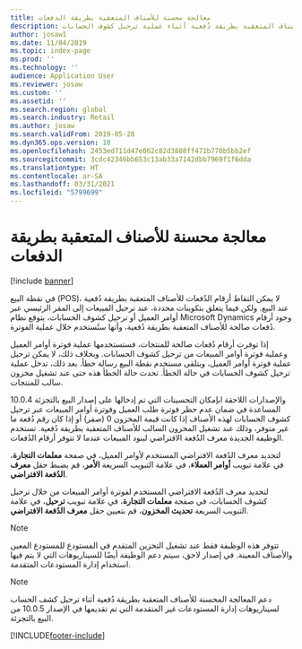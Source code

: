```yaml
---
title: معالجة محسنة للأصناف المتعقبة بطريقة الدفعات
description: يصف هذا الموضوع التحسينات التي تم إدخالها على معالجة الدُفعات للأصناف المتعقبة بطريقة دُفعية أثناء عملية ترحيل كشوف الحسابات.
author: josaw1
ms.date: 11/04/2019
ms.topic: index-page
ms.prod: ''
ms.technology: ''
audience: Application User
ms.reviewer: josaw
ms.custom: ''
ms.assetid: ''
ms.search.region: global
ms.search.industry: Retail
ms.author: josaw
ms.search.validFrom: 2019-05-28
ms.dyn365.ops.version: 10
ms.openlocfilehash: 2453ed711d47e062c82d3888ff471b770b5bb2ef
ms.sourcegitcommit: 3cdc42346bb653c13ab33a7142dbb7969f1f6dda
ms.translationtype: HT
ms.contentlocale: ar-SA
ms.lasthandoff: 03/31/2021
ms.locfileid: "5799699"
---
```

# <a name="improved-handling-of-batch-tracked-items"></a>معالجة محسنة للأصناف المتعقبة بطريقة الدفعات


[!include [banner](includes/banner.md)]


في نقطة البيع (POS)، لا يمكن التقاط أرقام الدُفعات للأصناف المتعقبة بطريقة دُفعية عند البيع. ولكن فيما يتعلق بتكوينات محددة، عند ترحيل المبيعات إلى المقر الرئيسي عبر أوامر العميل أو ترحيل كشوف الحسابات، يتوقع نظام Microsoft Dynamics وجود أرقام دُفعات صالحة للأصناف المتعقبة بطريقة دُفعية، وأنها ستُستخدم خلال عملية الفوترة.

إذا توفرت أرقام دُفعات صالحة للمنتجات، فستستخدمها عملية فوترة أوامر العميل وعملية فوترة أوامر المبيعات من ترحيل كشوف الحسابات. وبخلاف ذلك، لا يمكن ترحيل عملية فوترة أوامر العميل، ويتلقى مستخدم نقطة البيع رسالة خطأ. بعد ذلك، تدخل عملية ترحيل كشوف الحسابات في حالة الخطأ. تحدث حالة الخطأ هذه حتى عند تشغيل مخزون سالب للمنتجات.

بإمكان التحسينات التي تم إدخالها على إصدار البيع بالتجزئة 10.0.4l والإصدارات اللاحقة المساعدة في ضمان عدم حظر فوترة طلب العميل وفوترة أوامر المبيعات عبر ترحيل كشوف الحسابات لهذه الأصناف إذا كانت قيمة المخزون 0 (صفر) أو إذا كان رقم دُفعة ما غير متوفر، وذلك عند تشغيل المخزون السالب للأصناف المتعقبة بطريقة دُفعية. تستخدم الوظيفة الجديدة معرف الدُفعة الافتراضي لبنود المبيعات عندما لا تتوفر أرقام الدُفعات.

لتحديد معرف الدُفعة الافتراضي المستخدم لأوامر العميل، في صفحة **معلمات التجارة**، في علامة تبويب **أوامر العملاء**، في علامة التبويب السريعة **الأمر**، قم بضبط حقل **معرف الدُفعة الافتراضي**.

لتحديد معرف الدُفعة الافتراضي المستخدم لفوترة أوامر المبيعات من خلال ترحيل كشوف الحسابات، في صفحة **معلمات التجارة**، في علامة تبويب **ترحيل**، في علامة التبويب السريعة **تحديث المخزون**، قم بتعيين حقل **معرف الدُفعة الافتراضي**.

> [!NOTE]
> تتوفر هذه الوظيفة فقط عند تشغيل التخزين المتقدم في المستودع للمستودع المعين والأصناف المعينة. في إصدار لاحق، سيتم دعم الوظيفة أيضًا للسيناريوهات التي لا يتم فيها استخدام إدارة المستودعات المتقدمة.

> [!NOTE]
> دعم المعالجة المحسنة للأصناف المتعقبة بطريقة دُفعية‬ أثناء ترحيل كشف الحساب لسيناريوهات إدارة المستودعات غير المتقدمة التي تم تقديمها في الإصدار 10.0.5 من البيع بالتجزئة.


[!INCLUDE[footer-include](../includes/footer-banner.md)]